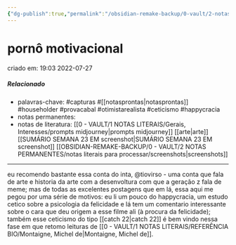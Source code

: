 ```yaml
---
{"dg-publish":true,"permalink":"/obsidian-remake-backup/0-vault/2-notas-permanentes/porno-motivacional/","tags":["permanente","capturas","householder","provacabal","otimistarealista","ceticismo","happycracia"],"dgHomeLink":true,"dgShowLocalGraph":true,"dgShowFileTree":true,"dgEnableSearch":true,"noteIcon":""}
---
```


# pornô motivacional
criado em: 19:03 2022-07-27

##### Relacionado
- palavras-chave: #capturas #[[notasprontas\|notasprontas]] #householder #provacabal #otimistarealista #ceticismo #happycracia
- notas permanentes:
- notas de literatura: [[0 - VAULT/1 NOTAS LITERAIS/Gerais, Interesses/prompts midjourney\|prompts midjourney]] [[arte\|arte]] [[SUMÁRIO SEMANA 23 EM screenshot\|SUMÁRIO SEMANA 23 EM screenshot]] [[OBSIDIAN-REMAKE-BACKUP/0 - VAULT/2 NOTAS PERMANENTES/notas literais para processar/screenshots\|screenshots]]

---
eu recomendo bastante essa conta do inta, @tiovirso - uma conta que fala de arte e historia da arte com a desenvoltura com que a geração z fala de meme; mas de todas as excelentes postagens que em lá, essa aqui me pegou por uma série de motivos: eu li um pouco do happycracia, um estudo cetico sobre a psicologia da felicidade e lá tem um comentario interessante sobre o cara que deu origem a esse filme ali (à procura da felicidade); também esse ceticismo do tipo [[catch 22\|catch 22]]  é bem vindo nessa fase em que retomo leituras de [[0 - VAULT/1 NOTAS LITERAIS/REFERÊNCIA BIO/Montaigne, Michel de\|Montaigne, Michel de]].